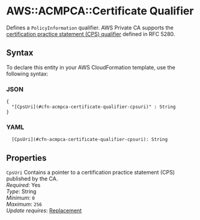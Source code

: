 # AWS::ACMPCA::Certificate Qualifier<a name="aws-properties-acmpca-certificate-qualifier"></a>

Defines a `PolicyInformation` qualifier\. AWS Private CA supports the [certification practice statement \(CPS\) qualifier](https://datatracker.ietf.org/doc/html/rfc5280#section-4.2.1.4) defined in RFC 5280\.

## Syntax<a name="aws-properties-acmpca-certificate-qualifier-syntax"></a>

To declare this entity in your AWS CloudFormation template, use the following syntax:

### JSON<a name="aws-properties-acmpca-certificate-qualifier-syntax.json"></a>

```
{
  "[CpsUri](#cfn-acmpca-certificate-qualifier-cpsuri)" : String
}
```

### YAML<a name="aws-properties-acmpca-certificate-qualifier-syntax.yaml"></a>

```
  [CpsUri](#cfn-acmpca-certificate-qualifier-cpsuri): String
```

## Properties<a name="aws-properties-acmpca-certificate-qualifier-properties"></a>

`CpsUri` <a name="cfn-acmpca-certificate-qualifier-cpsuri"></a>
Contains a pointer to a certification practice statement \(CPS\) published by the CA\.  
_Required_: Yes  
_Type_: String  
_Minimum_: `0`  
_Maximum_: `256`  
_Update requires_: [Replacement](https://docs.aws.amazon.com/AWSCloudFormation/latest/UserGuide/using-cfn-updating-stacks-update-behaviors.html#update-replacement)
